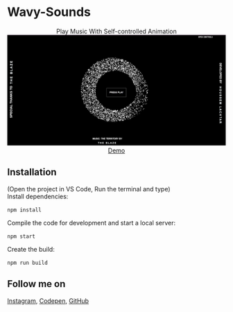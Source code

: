 # Wavy-Sounds
<p align="center">
Play Music With Self-controlled Animation
<br>
<a href="https://houssemlachtar.github.io/Wavy-Sounds/">
        <img alt="WavySounds.com" src="./img/Wavy-Sounds.com.jpg" />
    </a>
<br>
<a href="https://houssemlachtar.github.io/Wavy-Sounds/">
        Demo
    </a>
</p>

## Installation
(Open the project in VS Code, Run the terminal and type)<br>
Install dependencies:

```
npm install
```

Compile the code for development and start a local server:

```
npm start
```

Create the build:

```
npm run build
```

## Follow me on

[Instagram](https://www.instagram.com/houssem_lachtar/), [Codepen](https://codepen.io/houssem-lachtar), [GitHub](https://github.com/houssemlachtar)






